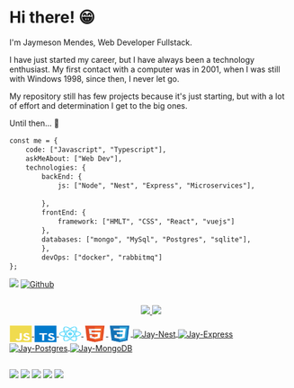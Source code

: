 # Hi there! 😁

I'm Jaymeson Mendes, Web Developer Fullstack.

I have just started my career, but I have always been a technology enthusiast. My first contact with a computer was in 2001, when I was still with Windows 1998, since then, I never let go.

My repository still has few projects because it's just starting, but with a lot of effort and determination I get to the big ones.

Until then... 🤗

```
const me = {
    code: ["Javascript", "Typescript"],
    askMeAbout: ["Web Dev"],
    technologies: {
        backEnd: {
            js: ["Node", "Nest", "Express", "Microservices"],
        
        },
        frontEnd: {
            framework: ["HMLT", "CSS", "React", "vuejs"]
        },
        databases: ["mongo", "MySql", "Postgres", "sqlite"],
        },
        devOps: ["docker", "rabbitmq"]
};

```

![](https://komarev.com/ghpvc/?username=jayymeson&style=flat)
[![Github](https://img.shields.io/badge/-jayymeson-black?style=flat&labelColor=black&logo=github&logoColor=white)](https://gitstats.me/jayymeson)

##
<div align="center">
  <a href="https://github.com/jayymeson">
  <img height="180em" src="https://github-readme-stats.vercel.app/api?username=jayymeson&show_icons=true&theme=dark&include_all_commits=true&count_private=true"/>
  <img height="180em" src="https://github-readme-stats.vercel.app/api/top-langs/?username=jayymeson&layout=compact&langs_count=7&theme=dark"/>
</div>

<div style="display: inline_block"><br>
  <img align="center" alt="Jay-Js" height="30" width="40" src="https://raw.githubusercontent.com/devicons/devicon/master/icons/javascript/javascript-plain.svg">
  <img align="center" alt="Jay-Ts" height="30" width="40" src="https://raw.githubusercontent.com/devicons/devicon/master/icons/typescript/typescript-plain.svg">
  <img align="center" alt="Jay-React" height="30" width="40" src="https://raw.githubusercontent.com/devicons/devicon/master/icons/react/react-original.svg">
  <img align="center" alt="Jay-HTML" height="30" width="40" src="https://raw.githubusercontent.com/devicons/devicon/master/icons/html5/html5-original.svg">
  <img align="center" alt="Jay-CSS" height="30" width="40" src="https://raw.githubusercontent.com/devicons/devicon/master/icons/css3/css3-original.svg">
  <img align="center" alt="Jay-Nest" height="30" width="40" src="https://cdn.jsdelivr.net/gh/devicons/devicon/icons/nestjs/nestjs-plain.svg" />
  <img align="center" alt="Jay-Express" height="30" width="40" src="https://cdn.jsdelivr.net/gh/devicons/devicon/icons/express/express-original.svg" />
  <img align="center" alt="Jay-Postgres" height="30" width="40" src="https://cdn.jsdelivr.net/gh/devicons/devicon/icons/postgresql/postgresql-original.svg" />
  <img align="center" alt="Jay-MongoDB" height="30" width="40"src="https://cdn.jsdelivr.net/gh/devicons/devicon/icons/mongodb/mongodb-original-wordmark.svg" />
  
   ##
   
  <div> 
  <a href="https://instagram.com/jayymeson" target="_blank"><img src="https://img.shields.io/badge/-Instagram-%23E4405F?style=for-the-badge&logo=instagram&logoColor=white" target="_blank"></a>
 	<a href="https://www.twitch.tv/jayymeson" target="_blank"><img src="https://img.shields.io/badge/Twitch-9146FF?style=for-the-badge&logo=twitch&logoColor=white" target="_blank"></a>
  <a href = "mailto:jaymesonmendes@gmail.com"><img src="https://img.shields.io/badge/-Gmail-%23333?style=for-the-badge&logo=gmail&logoColor=white" target="_blank"></a>
  <a href="https://www.linkedin.com/in/jaymesonmendes/" target="_blank"><img src="https://img.shields.io/badge/-LinkedIn-%230077B5?style=for-the-badge&logo=linkedin&logoColor=white" target="_blank"></a>
  <a href="https://wa.me/5584987739980" title="Email"><img src="https://img.shields.io/badge/WhatsApp-25D366?style=for-the-badge&logo=whatsapp&logoColor=white" target="_blank">

 
</div>
          
       
